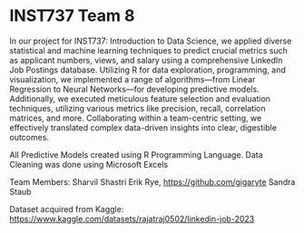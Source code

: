 # INST737 Team 8

In our project for INST737: Introduction to Data Science, we applied diverse statistical and machine learning techniques to predict crucial metrics such as applicant numbers, views, and salary using a comprehensive LinkedIn Job Postings database. Utilizing R for data exploration, programming, and visualization, we implemented a range of algorithms—from Linear Regression to Neural Networks—for developing predictive models. Additionally, we executed meticulous feature selection and evaluation techniques, utilizing various metrics like precision, recall, correlation matrices, and more. Collaborating within a team-centric setting, we effectively translated complex data-driven insights into clear, digestible outcomes.

All Predictive Models created using R Programming Language. Data Cleaning was done using Microsoft Excels

Team Members:
Sharvil Shastri
Erik Rye, https://github.com/gigaryte
Sandra Staub


Dataset acquired from Kaggle:
https://www.kaggle.com/datasets/rajatraj0502/linkedin-job-2023
